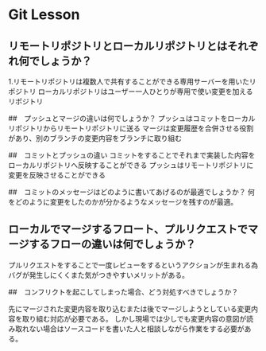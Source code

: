 # Git Lesson

## リモートリポジトリとローカルリポジトリとはそれぞれ何でしょうか？
1.リモートリポジトリは複数人で共有することができる専用サーバーを用いたリポジトリ
ローカルリポジトリはユーザー一人ひとりが専用で使い変更を加えるリポジトリ

##　プッシュとマージの違いは何でしょうか？
プッシュはコミットをローカルリポジトリからリモートリポジトリに送る
マージは変更履歴を合併させる役割があり、別のブランチの変更内容をブランチに取り組む

##　コミットとプッシュの違い
コミットをすることでそれまで実装した内容をローカルリポジトリへ反映することができる
プッシュはリモートリポジトリに変更を反映させることができる

##　コミットのメッセージはどのように書いてあげるのが最適でしょうか？
何をどのように変更をしたのかが分かるようなメッセージを残すのが最適。

## ローカルでマージするフロート、プルリクエストでマージするフローの違いは何でしょうか？
プルリクエストをすることで一度レビューをするというアクションが生まれる為バグが発生しにくくまた気がつきやすいメリットがある。

##　コンフリクトを起こしてしまった場合、どう対処すべきでしょうか？

先にマージされた変更内容を取り込むまたは後でマージしようとしている変更内容を取り組む対応が必要である。
しかし現場では少しでも変更内容の意図が読み取れない場合はソースコードを書いた人と相談しながら作業をする必要がある。



